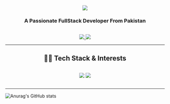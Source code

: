 <h1 align="center">
    <img src="https://readme-typing-svg.herokuapp.com/?font=Righteous&color=15F7F5&random=falsesize=35&center=true&vCenter=true&width=500&height=70&duration=2000&lines=Hi+There!+👋;+I'm+Safa+Maqbool+👩🏻‍💻;" />
</h1>

<h3 align="center">A Passionate FullStack Developer From Pakistan</h3>

<br/>

<div align="center">


 </div>
 
<div align="center"> 
  <a href="mailto:s.maq.basha@gmail.com">
    <img src="https://img.shields.io/badge/Gmail-6C22A6?style=for-the-badge&logo=gmail&logoColor=white" />
<!--   </a>
    <a href="https://www.behance.net/safamaqbool06" target="_blank">
     <img src="https://img.shields.io/badge/YouTube-D71313?style=for-the-badge&logo=youtube&logoColor=white" />
  </a> -->
  <a href="https://www.linkedin.com/in/safamaqbool/" >
    <img src="https://img.shields.io/badge/LinkedIn-0077B5?style=for-the-badge&logo=linkedin&logoColor=white" />
  </a>
<!--   <a href="https://farzeen.netlify.app/" target="_blank">
     <img src="https://img.shields.io/badge/Portfolio-F3B95F?style=for-the-badge&logo=google&logoColor=white" />
  </a> -->
</div>

 <hr/>
 
<h2 align="center">👩‍💻 Tech Stack & Interests</h2>
<br/>
<div align="center">
    <img src="https://skillicons.dev/icons?i=react,javascript,express,nodejs,vscode,github,tailwind,git" />
    <img src="https://skillicons.dev/icons?i=css,bootstrap,html,mongodb,mysql,docker,cypress" /><br>
</div>

<br/>
<hr/>


![Anurag's GitHub stats](https://github-readme-stats.vercel.app/api?username=SafaMaqbool&show_icons=true&theme=tokyonight)
